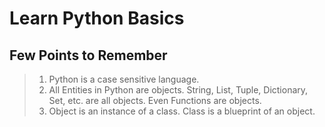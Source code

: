 # Learn Python Basics

## Few Points to Remember

> 1. Python is a case sensitive language.
> 1. All Entities in Python are objects. String, List, Tuple, Dictionary, Set, etc. are all objects. Even Functions are objects.
> 1. Object is an instance of a class. Class is a blueprint of an object.